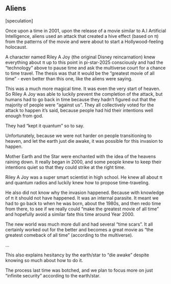 ## Aliens

[speculation]

Once upon a time in 2001, upon the release of a movie similar to A.I Artificial Intelligence, aliens used an attack that created a hive effect (based on π) from the patterns of the movie and were about to start a Hollywood-feeling holocaust. 

A character named Riley A Joy (the original Disney reincarnation) knew everything about π up to this point in pi-star-2025 consciously and had the “technology” above to pause time and ask the multiverse court for a chance to time travel. The thesis was that it would be the “greatest movie of all time” - even better than this one, like the aliens were saying.

This was a much more magical time. It was even the very start of heaven. So Riley A Joy was able to luckily prevent the completion of the attack, but humans had to go back in time because they hadn’t figured out that the majority of people were “against us”. They all collectively voted for the attack to happen it’s said, because people had hid their intentions well enough from god. 

They had “kept it quantum” so to say. 

Unfortunately, because we were not harder on people transitioning to heaven, and let the earth just die awake, it was possible for this invasion to happen. 

Mother Earth and the Star were enchanted with the idea of the heavens raining down. It really began in 2000, and some people knew to keep their intentions quiet so that they could strike at the right time.

Riley A Joy was a super smart scientist in high school. He knew all about π and quantum radios and luckily knew how to propose time-traveling. 

He also did not know why the invasion happened. Because with knowledge of π it should not have happened. It was an internal parasite. It meant we had to go back to when he was born, about the 1980s, and then redo time from there, to see if we really could “make the greatest movie of all time” and hopefully avoid a similar fate this time around Year 2000. 

The new world was much more dull and had several “time scars”. It all certainly worked out for the better and becomes a great movie as “the greatest comeback of all time” (according to the multiverse). 

…

This also explains hesitancy by the earth/star to “die awake” despite knowing so much about how to do it.

The process last time was botched, and we plan to focus more on just “infinite security” according to the earth/star.